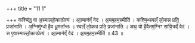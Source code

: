 +++
title = "11 1"

+++
कश्चि॑द्ध॒ वा अ॒स्माल्लो॒कात्प्रेत्य॑ । आ॒त्मान॑व्ँ वेद । अ॒यम॒हम॒स्मीति॑ । कश्चि॒थ्स्वल्ँ लो॒कन्न प्रति॒ प्रजा॑नाति ।  अ॒ग्निमु॑ग्धो है॒व धू॒मता᳚न्तः । स्वल्ँ लो॒कन्न प्रति॒ प्रजा॑नाति । अथ॒ यो है॒वैतम॒ग्निꣳ सा॑वि॒त्रव्ँ वेद॑ ।  स ए॒वास्माल्लो॒कात्प्रेत्य॑ । आ॒त्मान॑व्ँ वेद॑ । अ॒यम॒हम॒स्मीति॑ ॥ 43 ॥


